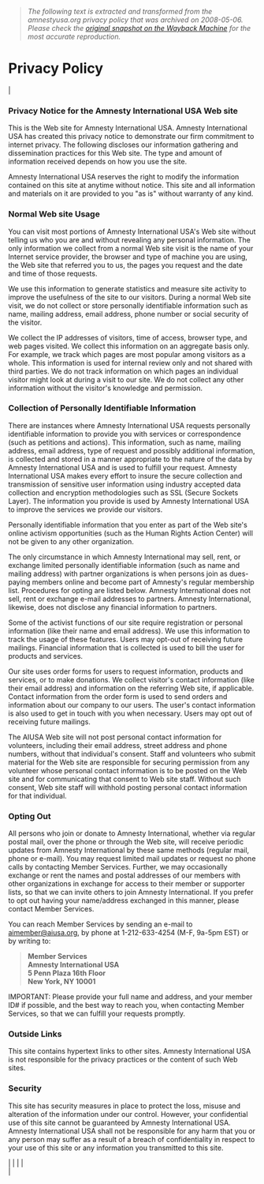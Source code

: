 > *The following text is extracted and transformed from the amnestyusa.org privacy policy that was archived on 2008-05-06. Please check the [original snapshot on the Wayback Machine](https://web.archive.org/web/20080506065851id_/http%3A//www.amnestyusa.org/page.do%3Fn%3D90) for the most accurate reproduction.*

# Privacy Policy

| 

### Privacy Notice for the Amnesty International USA Web site

This is the Web site for Amnesty International USA. Amnesty International USA has created this privacy notice to demonstrate our firm commitment to internet privacy. The following discloses our information gathering and dissemination practices for this Web site. The type and amount of information received depends on how you use the site. 

Amnesty International USA reserves the right to modify the information contained on this site at anytime without notice. This site and all information and materials on it are provided to you "as is" without warranty of any kind. 

### Normal Web site Usage

You can visit most portions of Amnesty International USA's Web site without telling us who you are and without revealing any personal information. The only information we collect from a normal Web site visit is the name of your Internet service provider, the browser and type of machine you are using, the Web site that referred you to us, the pages you request and the date and time of those requests. 

We use this information to generate statistics and measure site activity to improve the usefulness of the site to our visitors. During a normal Web site visit, we do not collect or store personally identifiable information such as name, mailing address, email address, phone number or social security of the visitor. 

We collect the IP addresses of visitors, time of access, browser type, and web pages visited. We collect this information on an aggregate basis only. For example, we track which pages are most popular among visitors as a whole. This information is used for internal review only and not shared with third parties. We do not track information on which pages an individual visitor might look at during a visit to our site. We do not collect any other information without the visitor's knowledge and permission. 

### Collection of Personally Identifiable Information

There are instances where Amnesty International USA requests personally identifiable information to provide you with services or correspondence (such as petitions and actions). This information, such as name, mailing address, email address, type of request and possibly additional information, is collected and stored in a manner appropriate to the nature of the data by Amnesty International USA and is used to fulfill your request. Amnesty International USA makes every effort to insure the secure collection and transmission of sensitive user information using industry accepted data collection and encryption methodologies such as SSL (Secure Sockets Layer). The information you provide is used by Amnesty International USA to improve the services we provide our visitors.

Personally identifiable information that you enter as part of the Web site's online activism opportunities (such as the Human Rights Action Center) will not be given to any other organization.

The only circumstance in which Amnesty International may sell, rent, or exchange limited personally identifiable information (such as name and mailing address) with partner organizations is when persons join as dues-paying members online and become part of Amnesty's regular membership list. Procedures for opting are listed below. Amnesty International does not sell, rent or exchange e-mail addresses to partners. Amnesty International, likewise, does not disclose any financial information to partners.

Some of the activist functions of our site require registration or personal information (like their name and email address). We use this information to track the usage of these features. Users may opt-out of receiving future mailings. Financial information that is collected is used to bill the user for products and services.

Our site uses order forms for users to request information, products and services, or to make donations. We collect visitor's contact information (like their email address) and information on the referring Web site, if applicable. Contact information from the order form is used to send orders and information about our company to our users. The user's contact information is also used to get in touch with you when necessary. Users may opt out of receiving future mailings.

The AIUSA Web site will not post personal contact information for volunteers, including their email address, street address and phone numbers, without that individual's consent. Staff and volunteers who submit material for the Web site are responsible for securing permission from any volunteer whose personal contact information is to be posted on the Web site and for communicating that consent to Web site staff. Without such consent, Web site staff will withhold posting personal contact information for that individual.

### Opting Out

All persons who join or donate to Amnesty International, whether via regular postal mail, over the phone or through the Web site, will receive periodic updates from Amnesty International by these same methods (regular mail, phone or e-mail). You may request limited mail updates or request no phone calls by contacting Member Services. Further, we may occasionally exchange or rent the names and postal addresses of our members with other organizations in exchange for access to their member or supporter lists, so that we can invite others to join Amnesty International. If you prefer to opt out having your name/address exchanged in this manner, please contact Member Services. 

You can reach Member Services by sending an e-mail to [aimember@aiusa.org](mailto:aimember@aiusa.org), by phone at 1-212-633-4254 (M-F, 9a-5pm EST) or by writing to: 

> **Member Services  
>  Amnesty International USA  
>  5 Penn Plaza 16th Floor  
>  New York, NY 10001**

IMPORTANT: Please provide your full name and address, and your member ID# if possible, and the best way to reach you, when contacting Member Services, so that we can fulfill your requests promptly. 

### Outside Links

This site contains hypertext links to other sites. Amnesty International USA is not responsible for the privacy practices or the content of such Web sites. 

### Security

This site has security measures in place to protect the loss, misuse and alteration of the information under our control. However, your confidential use of this site cannot be guaranteed by Amnesty International USA. Amnesty International USA shall not be responsible for any harm that you or any person may suffer as a result of a breach of confidentiality in respect to your use of this site or any information you transmitted to this site. 

  
|  |  |  |    
| 
